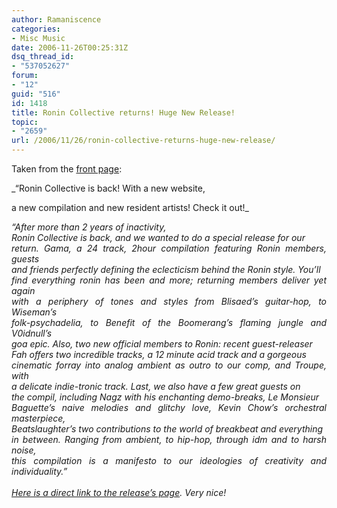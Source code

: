```yaml
---
author: Ramaniscence
categories:
- Misc Music
date: 2006-11-26T00:25:31Z
dsq_thread_id:
- "537052627"
forum:
- "12"
guid: "516"
id: 1418
title: Ronin Collective returns! Huge New Release!
topic:
- "2659"
url: /2006/11/26/ronin-collective-returns-huge-new-release/
---
```


<div align="justify">
  Taken from the <a target="_blank" href="http://www.ronincollective.com/">front page</a>:</p>
</div>

_&#8220;Ronin Collective is back! With a new website,
        
a new compilation and new resident artists! Check it out!_

<div align="justify">
  <em>&#8220;After more than 2 years of inactivity,<br /> Ronin Collective is back, and we wanted to do a special release for our<br /> return. Gama, a 24 track, 2hour compilation featuring Ronin members, guests<br /> and friends perfectly defining the eclecticism behind the Ronin style. You&#8217;ll<br /> find everything ronin has been and more; returning members deliver yet again<br /> with a periphery of tones and styles from Blisaed&#8217;s guitar-hop, to Wiseman&#8217;s<br /> folk-psychadelia, to Benefit of the Boomerang&#8217;s flaming jungle and V0idnull&#8217;s<br /> goa epic. Also, two new official members to Ronin: recent guest-releaser<br /> Fah offers two incredible tracks, a 12 minute acid track and a gorgeous<br /> cinematic forray into analog ambient as outro to our comp, and Troupe, with<br /> a delicate indie-tronic track. Last, we also have a few great guests on<br /> the compil, including Nagz with his enchanting demo-breaks, Le Monsieur<br /> Baguette&#8217;s naive melodies and glitchy love, Kevin Chow&#8217;s orchestral masterpiece,<br /> Beatslaughter&#8217;s two contributions to the world of breakbeat and everything<br /> in between. Ranging from ambient, to hip-hop, through idm and to harsh noise,<br /> this compilation is a manifesto to our ideologies of creativity and individuality.&#8221;</em><br /><em><br /><em><a target="_blank" href="http://ronin.genshimedia.com/025.htm">Here is a direct link to the release&#8217;s page</a>. Very nice!<br /></em></em>
</div>